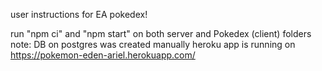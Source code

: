 user instructions for EA pokedex!

run "npm ci" and "npm start" on both server and Pokedex (client) folders
note: DB on postgres was created manually
heroku app is running on https://pokemon-eden-ariel.herokuapp.com/
